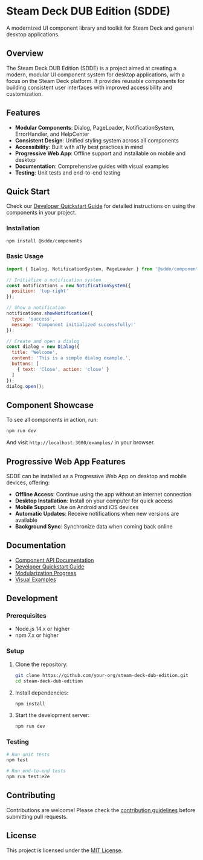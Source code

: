 # Steam Deck DUB Edition (SDDE)

A modernized UI component library and toolkit for Steam Deck and general desktop applications.

## Overview

The Steam Deck DUB Edition (SDDE) is a project aimed at creating a modern, modular UI component system for desktop applications, with a focus on the Steam Deck platform. It provides reusable components for building consistent user interfaces with improved accessibility and customization.

## Features

- **Modular Components**: Dialog, PageLoader, NotificationSystem, ErrorHandler, and HelpCenter
- **Consistent Design**: Unified styling system across all components
- **Accessibility**: Built with a11y best practices in mind
- **Progressive Web App**: Offline support and installable on mobile and desktop
- **Documentation**: Comprehensive guides with visual examples
- **Testing**: Unit tests and end-to-end testing

## Quick Start

Check our [Developer Quickstart Guide](docs/developer-quickstart.md) for detailed instructions on using the components in your project.

### Installation

```bash
npm install @sdde/components
```

### Basic Usage

```javascript
import { Dialog, NotificationSystem, PageLoader } from '@sdde/components';

// Initialize a notification system
const notifications = new NotificationSystem({
  position: 'top-right'
});

// Show a notification
notifications.showNotification({
  type: 'success',
  message: 'Component initialized successfully!'
});

// Create and open a dialog
const dialog = new Dialog({
  title: 'Welcome',
  content: 'This is a simple dialog example.',
  buttons: [
    { text: 'Close', action: 'close' }
  ]
});
dialog.open();
```

## Component Showcase

To see all components in action, run:

```bash
npm run dev
```

And visit `http://localhost:3000/examples/` in your browser.

## Progressive Web App Features

SDDE can be installed as a Progressive Web App on desktop and mobile devices, offering:

- **Offline Access**: Continue using the app without an internet connection
- **Desktop Installation**: Install on your computer for quick access
- **Mobile Support**: Use on Android and iOS devices
- **Automatic Updates**: Receive notifications when new versions are available
- **Background Sync**: Synchronize data when coming back online

## Documentation

- [Component API Documentation](docs/components.md)
- [Developer Quickstart Guide](docs/developer-quickstart.md)
- [Modularization Progress](docs/modularization-progress.md)
- [Visual Examples](docs/component-visuals.md)

## Development

### Prerequisites

- Node.js 14.x or higher
- npm 7.x or higher

### Setup

1. Clone the repository:
   ```bash
   git clone https://github.com/your-org/steam-deck-dub-edition.git
   cd steam-deck-dub-edition
   ```

2. Install dependencies:
   ```bash
   npm install
   ```

3. Start the development server:
   ```bash
   npm run dev
   ```

### Testing

```bash
# Run unit tests
npm test

# Run end-to-end tests
npm run test:e2e
```

## Contributing

Contributions are welcome! Please check the [contribution guidelines](CONTRIBUTING.md) before submitting pull requests.

## License

This project is licensed under the [MIT License](LICENSE). 